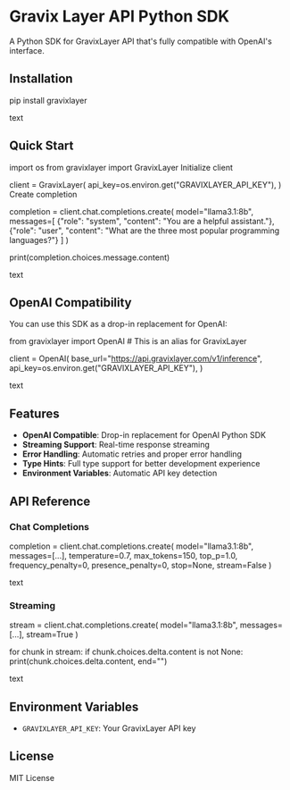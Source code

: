 
# Gravix Layer API Python SDK

A Python SDK for GravixLayer API that's fully compatible with OpenAI's interface.

## Installation

pip install gravixlayer

text

## Quick Start

import os
from gravixlayer import GravixLayer
Initialize client

client = GravixLayer(
api_key=os.environ.get("GRAVIXLAYER_API_KEY"),
)
Create completion

completion = client.chat.completions.create(
model="llama3.1:8b",
messages=[
{"role": "system", "content": "You are a helpful assistant."},
{"role": "user", "content": "What are the three most popular programming languages?"}
]
)

print(completion.choices.message.content)

text

## OpenAI Compatibility

You can use this SDK as a drop-in replacement for OpenAI:

from gravixlayer import OpenAI # This is an alias for GravixLayer

client = OpenAI(
base_url="https://api.gravixlayer.com/v1/inference",
api_key=os.environ.get("GRAVIXLAYER_API_KEY"),
)

text

## Features

- **OpenAI Compatible**: Drop-in replacement for OpenAI Python SDK
- **Streaming Support**: Real-time response streaming
- **Error Handling**: Automatic retries and proper error handling
- **Type Hints**: Full type support for better development experience
- **Environment Variables**: Automatic API key detection

## API Reference

### Chat Completions

completion = client.chat.completions.create(
model="llama3.1:8b",
messages=[...],
temperature=0.7,
max_tokens=150,
top_p=1.0,
frequency_penalty=0,
presence_penalty=0,
stop=None,
stream=False
)

text

### Streaming

stream = client.chat.completions.create(
model="llama3.1:8b",
messages=[...],
stream=True
)

for chunk in stream:
if chunk.choices.delta.content is not None:
print(chunk.choices.delta.content, end="")

text

## Environment Variables

- `GRAVIXLAYER_API_KEY`: Your GravixLayer API key

## License

MIT License

